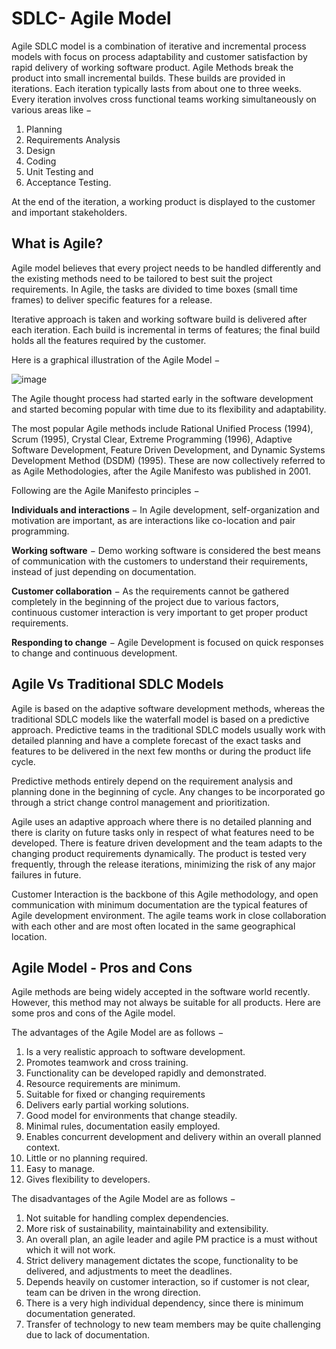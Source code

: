 # SDLC- Agile Model
Agile SDLC model is a combination of iterative and incremental process models with focus on process adaptability and customer satisfaction by rapid delivery of working software product. Agile Methods break the product into small incremental builds. These builds are provided in iterations. Each iteration typically lasts from about one to three weeks. Every iteration involves cross functional teams working simultaneously on various areas like −

1. Planning
2. Requirements Analysis
3. Design
4. Coding
5. Unit Testing and
6. Acceptance Testing.


At the end of the iteration, a working product is displayed to the customer and important stakeholders.

## What is Agile?
Agile model believes that every project needs to be handled differently and the existing methods need to be tailored to best suit the project requirements. In Agile, the tasks are divided to time boxes (small time frames) to deliver specific features for a release.

Iterative approach is taken and working software build is delivered after each iteration. Each build is incremental in terms of features; the final build holds all the features required by the customer.

Here is a graphical illustration of the Agile Model −

![image](https://user-images.githubusercontent.com/84008107/218731133-ea3b33e4-7d8e-4e7e-965c-2737f36f954f.png)

The Agile thought process had started early in the software development and started becoming popular with time due to its flexibility and adaptability.

The most popular Agile methods include Rational Unified Process (1994), Scrum (1995), Crystal Clear, Extreme Programming (1996), Adaptive Software Development, Feature Driven Development, and Dynamic Systems Development Method (DSDM) (1995). These are now collectively referred to as Agile Methodologies, after the Agile Manifesto was published in 2001.

Following are the Agile Manifesto principles −

<b>Individuals and interactions </b> − In Agile development, self-organization and motivation are important, as are interactions like co-location and pair programming.

<b>Working software</b> − Demo working software is considered the best means of communication with the customers to understand their requirements, instead of just depending on documentation.

<b>Customer collaboration</b> − As the requirements cannot be gathered completely in the beginning of the project due to various factors, continuous customer interaction is very important to get proper product requirements.

<b>Responding to change</b> − Agile Development is focused on quick responses to change and continuous development.

## Agile Vs Traditional SDLC Models
Agile is based on the adaptive software development methods, whereas the traditional SDLC models like the waterfall model is based on a predictive approach. Predictive teams in the traditional SDLC models usually work with detailed planning and have a complete forecast of the exact tasks and features to be delivered in the next few months or during the product life cycle.

Predictive methods entirely depend on the requirement analysis and planning done in the beginning of cycle. Any changes to be incorporated go through a strict change control management and prioritization.

Agile uses an adaptive approach where there is no detailed planning and there is clarity on future tasks only in respect of what features need to be developed. There is feature driven development and the team adapts to the changing product requirements dynamically. The product is tested very frequently, through the release iterations, minimizing the risk of any major failures in future.

Customer Interaction is the backbone of this Agile methodology, and open communication with minimum documentation are the typical features of Agile development environment. The agile teams work in close collaboration with each other and are most often located in the same geographical location.

## Agile Model - Pros and Cons
Agile methods are being widely accepted in the software world recently. However, this method may not always be suitable for all products. Here are some pros and cons of the Agile model.

The advantages of the Agile Model are as follows −

1. Is a very realistic approach to software development.
2. Promotes teamwork and cross training.
3. Functionality can be developed rapidly and demonstrated.
4. Resource requirements are minimum.
5. Suitable for fixed or changing requirements
6. Delivers early partial working solutions.
7. Good model for environments that change steadily.
8. Minimal rules, documentation easily employed.
9. Enables concurrent development and delivery within an overall planned context.
10. Little or no planning required.
11. Easy to manage.
12. Gives flexibility to developers.

The disadvantages of the Agile Model are as follows −

1. Not suitable for handling complex dependencies.
2. More risk of sustainability, maintainability and extensibility.
3. An overall plan, an agile leader and agile PM practice is a must without which it will not work.
4. Strict delivery management dictates the scope, functionality to be delivered, and adjustments to meet the deadlines.
5. Depends heavily on customer interaction, so if customer is not clear, team can be driven in the wrong direction.
6. There is a very high individual dependency, since there is minimum documentation generated.
7. Transfer of technology to new team members may be quite challenging due to lack of documentation.
